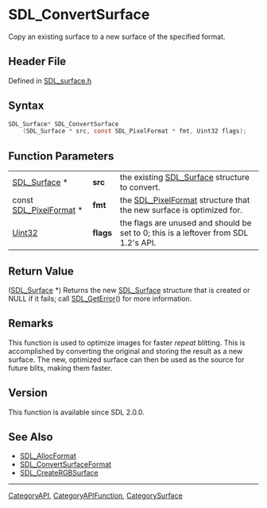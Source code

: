 # SDL_ConvertSurface

Copy an existing surface to a new surface of the specified format.

## Header File

Defined in [SDL_surface.h](https://github.com/libsdl-org/SDL/blob/SDL2/include/SDL_surface.h)

## Syntax

```c
SDL_Surface* SDL_ConvertSurface
    (SDL_Surface * src, const SDL_PixelFormat * fmt, Uint32 flags);
```

## Function Parameters

|                                            |           |                                                                                         |
| ------------------------------------------ | --------- | --------------------------------------------------------------------------------------- |
| [SDL_Surface](SDL_Surface) *               | **src**   | the existing [SDL_Surface](SDL_Surface) structure to convert.                           |
| const [SDL_PixelFormat](SDL_PixelFormat) * | **fmt**   | the [SDL_PixelFormat](SDL_PixelFormat) structure that the new surface is optimized for. |
| [Uint32](Uint32)                           | **flags** | the flags are unused and should be set to 0; this is a leftover from SDL 1.2's API.     |

## Return Value

([SDL_Surface](SDL_Surface) *) Returns the new [SDL_Surface](SDL_Surface)
structure that is created or NULL if it fails; call
[SDL_GetError](SDL_GetError)() for more information.

## Remarks

This function is used to optimize images for faster *repeat* blitting. This
is accomplished by converting the original and storing the result as a new
surface. The new, optimized surface can then be used as the source for
future blits, making them faster.

## Version

This function is available since SDL 2.0.0.

## See Also

- [SDL_AllocFormat](SDL_AllocFormat)
- [SDL_ConvertSurfaceFormat](SDL_ConvertSurfaceFormat)
- [SDL_CreateRGBSurface](SDL_CreateRGBSurface)






----
[CategoryAPI](CategoryAPI), [CategoryAPIFunction](CategoryAPIFunction), [CategorySurface](CategorySurface)

